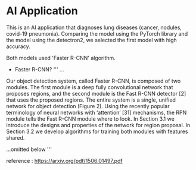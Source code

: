 # AI Application

This is an AI application that diagnoses lung diseases (cancer, nodules, covid-19 pneumonia).
Comparing the model using the PyTorch library and the model using the detectron2, we selected the first model with high accuracy.

Both models used 'Faster R-CNN' algorithm.

- Faster R-CNN?
'''
...

Our object detection system, called Faster R-CNN, is composed of two modules. The first module is a deep fully convolutional network that proposes regions, and the second module is the Fast R-CNN detector [2] that uses the proposed regions. The entire system is a single, unified network for object detection (Figure 2). Using the recently popular terminology of neural networks with ‘attention’ [31] mechanisms, the RPN module tells the Fast R-CNN module where to look. In Section 3.1 we introduce the designs and properties of the network for region proposal. In Section 3.2 we develop algorithms for training both modules with features shared.

...omitted below
'''

reference : https://arxiv.org/pdf/1506.01497.pdf
